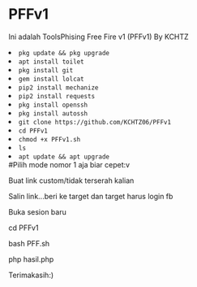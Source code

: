 # PFFv1
Ini adalah ToolsPhising Free Fire v1 (PFFv1) By KCHTZ


<li><code>pkg update && pkg upgrade</code></li>
<li><code>apt install toilet</code></li>
<li><code>pkg install git</code></li>
<li><code>gem install lolcat</code></li>
<li><code>pip2 install mechanize</code></li>
<li><code>pip2 install requests</code></li>
<li><code>pkg install openssh</code></li>
<li><code>pkg install autossh</code></li>
<li><code>git clone https://github.com/KCHTZ06/PFFv1</code></li>
<li><code>cd PFFv1</code></li>
<li><code>chmod +x PFFv1.sh</code></li>
<li><code>ls</code></li>
<li><code>apt update && apt upgrade</code></li>
#Pilih mode nomor 1 aja biar cepet:v

Buat link custom/tidak terserah kalian

Salin link...beri ke target dan target harus login fb

Buka sesion baru

cd PFFv1

bash PFF.sh

php hasil.php

Terimakasih:)




